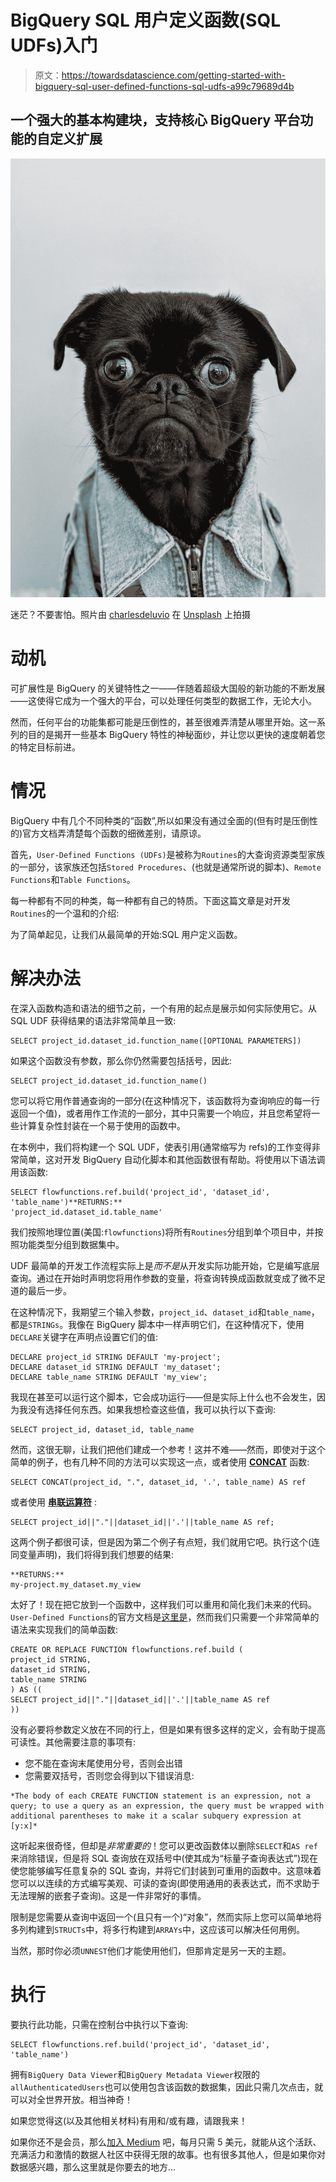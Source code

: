 # BigQuery SQL 用户定义函数(SQL UDFs)入门

> 原文：<https://towardsdatascience.com/getting-started-with-bigquery-sql-user-defined-functions-sql-udfs-a99c79689d4b>

## 一个强大的基本构建块，支持核心 BigQuery 平台功能的自定义扩展

![](img/8235e41ce8196c005e855f3b0513ca0d.png)

迷茫？不要害怕。照片由 [charlesdeluvio](https://unsplash.com/@charlesdeluvio?utm_source=medium&utm_medium=referral) 在 [Unsplash](https://unsplash.com?utm_source=medium&utm_medium=referral) 上拍摄

# 动机

可扩展性是 BigQuery 的关键特性之一——伴随着超级大国般的新功能的不断发展——这使得它成为一个强大的平台，可以处理任何类型的数据工作，无论大小。

然而，任何平台的功能集都可能是压倒性的，甚至很难弄清楚从哪里开始。这一系列的目的是揭开一些基本 BigQuery 特性的神秘面纱，并让您以更快的速度朝着您的特定目标前进。

# 情况

BigQuery 中有几个不同种类的“函数”,所以如果没有通过全面的(但有时是压倒性的)官方文档弄清楚每个函数的细微差别，请原谅。

首先，`User-Defined Functions (UDFs)`是被称为`Routines`的大查询资源类型家族的一部分，该家族还包括`Stored Procedures`、(也就是通常所说的脚本)、`Remote Functions`和`Table Functions`。

每一种都有不同的种类，每一种都有自己的特质。下面这篇文章是对开发`Routines`的一个温和的介绍:

[](/getting-started-with-bigquery-scripting-45bdd968010c)  

为了简单起见，让我们从最简单的开始:SQL 用户定义函数。

# 解决办法

在深入函数构造和语法的细节之前，一个有用的起点是展示如何实际使用它。从 SQL UDF 获得结果的语法非常简单且一致:

```
SELECT project_id.dataset_id.function_name([OPTIONAL PARAMETERS])
```

如果这个函数没有参数，那么你仍然需要包括括号，因此:

```
SELECT project_id.dataset_id.function_name()
```

您可以将它用作普通查询的一部分(在这种情况下，该函数将为查询响应的每一行返回一个值)，或者用作工作流的一部分，其中只需要一个响应，并且您希望将一些计算复杂性封装在一个易于使用的函数中。

在本例中，我们将构建一个 SQL UDF，使表引用(通常缩写为 refs)的工作变得非常简单，这对开发 BigQuery 自动化脚本和其他函数很有帮助。将使用以下语法调用该函数:

```
SELECT flowfunctions.ref.build('project_id', 'dataset_id', 'table_name')**RETURNS:**
'project_id.dataset_id.table_name'
```

我们按照地理位置(美国:`flowfunctions`)将所有`Routines`分组到单个项目中，并按照功能类型分组到数据集中。

UDF 最简单的开发工作流程实际上是*而不是*从开发实际功能开始，它是编写底层查询。通过在开始时声明您将用作参数的变量，将查询转换成函数就变成了微不足道的最后一步。

在这种情况下，我期望三个输入参数，`project_id`、`dataset_id`和`table_name`，都是`STRINGs`。我像在 BigQuery 脚本中一样声明它们，在这种情况下，使用`DECLARE`关键字在声明点设置它们的值:

```
DECLARE project_id STRING DEFAULT 'my-project';
DECLARE dataset_id STRING DEFAULT 'my_dataset';
DECLARE table_name STRING DEFAULT 'my_view';
```

我现在甚至可以运行这个脚本，它会成功运行——但是实际上什么也不会发生，因为我没有选择任何东西。如果我想检查这些值，我可以执行以下查询:

```
SELECT project_id, dataset_id, table_name
```

然而，这很无聊，让我们把他们建成一个参考！这并不难——然而，即使对于这个简单的例子，也有几种不同的方法可以实现这一点，或者使用 [**CONCAT**](https://cloud.google.com/bigquery/docs/reference/standard-sql/string_functions#concat) 函数:

```
SELECT CONCAT(project_id, ".", dataset_id, '.', table_name) AS ref
```

或者使用 [**串联运算符**](https://cloud.google.com/bigquery/docs/reference/standard-sql/operators#concatenation_operator) :

```
SELECT project_id||"."||dataset_id||'.'||table_name AS ref;
```

这两个例子都很可读，但是因为第二个例子有点短，我们就用它吧。执行这个(连同变量声明)，我们将得到我们想要的结果:

```
**RETURNS:**
my-project.my_dataset.my_view
```

太好了！现在把它放到一个函数中，这样我们可以重用和简化我们未来的代码。`User-Defined Functions`的官方文档是[这里是](https://cloud.google.com/bigquery/docs/reference/standard-sql/user-defined-functions)，然而我们只需要一个非常简单的语法来实现我们的简单函数:

```
CREATE OR REPLACE FUNCTION flowfunctions.ref.build (
project_id STRING, 
dataset_id STRING, 
table_name STRING
) AS ((
SELECT project_id||"."||dataset_id||'.'||table_name AS ref
))
```

没有必要将参数定义放在不同的行上，但是如果有很多这样的定义，会有助于提高可读性。其他需要注意的事项有:

*   您不能在查询末尾使用分号，否则会出错
*   您需要双括号，否则您会得到以下错误消息:

```
*The body of each CREATE FUNCTION statement is an expression, not a query; to use a query as an expression, the query must be wrapped with additional parentheses to make it a scalar subquery expression at [y:x]*
```

这听起来很奇怪，但却是*非常重要的*！您可以更改函数体以删除`SELECT`和`AS ref`来消除错误，但是将 SQL 查询放在双括号中(使其成为“标量子查询表达式”)现在使您能够编写任意复杂的 SQL 查询，并将它们封装到可重用的函数中。这意味着您可以以连续的方式编写美观、可读的查询(即使用通用的表表达式，而不求助于无法理解的嵌套子查询)。这是一件非常好的事情。

限制是您需要从查询中返回一个(且只有一个)“对象”，然而实际上您可以简单地将多列构建到`STRUCTs`中，将多行构建到`ARRAYs`中，这应该可以解决任何用例。

当然，那时你必须`UNNEST`他们才能使用他们，但那肯定是另一天的主题。

# 执行

要执行此功能，只需在控制台中执行以下查询:

```
SELECT flowfunctions.ref.build('project_id', 'dataset_id', 'table_name')
```

拥有`BigQuery Data Viewer`和`BigQuery Metadata Viewer`权限的`allAuthenticatedUsers`也可以使用包含该函数的数据集，因此只需几次点击，就可以对全世界开放。相当神奇！

如果您觉得这(以及其他相关材料)有用和/或有趣，请跟我来！

如果你还不是会员，那么[加入 Medium](https://jim-barlow.medium.com/membership) 吧，每月只需 5 美元，就能从这个活跃、充满活力和激情的数据人社区中获得无限的故事。也有很多其他人，但是如果你对数据感兴趣，那么这里就是你要去的地方…